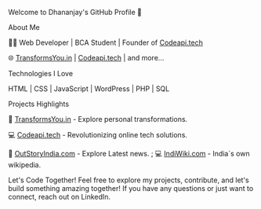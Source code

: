 Welcome to Dhananjay's GitHub Profile 👋

About Me

👨‍💻 Web Developer | BCA Student | Founder of [Codeapi.tech](https://codeapi.tech/)

🌐 [TransformsYou.in](https://www.transformsyou.in/) | [Codeapi.tech](https://codeapi.tech/) | and more...

Technologies I Love

HTML | CSS | JavaScript | WordPress | PHP | SQL 

Projects Highlights

🚀 [TransformsYou.in](https://www.transformsyou.in/) - Explore personal transformations.

💻 [Codeapi.tech](https://codeapi.tech/) - Revolutionizing online tech solutions.

🚀 [OutStoryIndia.com](https://www.Outstoryindia.com/) - Explore Latest news.
;
💻 [IndiWiki.com](https://Indiwiki.com/) - India`s own wikipedia.


Let's Code Together!
Feel free to explore my projects, contribute, and let's build something amazing together! If you have any questions or just want to connect, reach out on LinkedIn.
